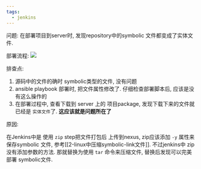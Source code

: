 ```yaml
---
tags:
  - jenkins
---
```


问题:
在部署项目到server时,  发现repository中的symbolic 文件都变成了实体文件. 

部署流程:
![](./deploy-flow)

排查点:
1. 源码中的文件的确时 symbolic类型的文件,  没有问题
2. ansible playbook 部署时,  把文件属性修改了.    仔细检查部署脚本后,  应该是没有这么操作的
3. 在部署过程中,  查看下载到 server 上的 项目package,  发现下载下来的文件就已经是 `实体文件`了.  **这应该就是问题所在了**



原因:

在Jenkins中是 使用 `zip` step把文件打包后 上传到nexus, zip应该添加 `-y` 属性来保存symbolic 文件, 参考[[2-linux中压缩symbolic-link文件]].  不过jenkins中 zip 没有添加参数的方法.
那就替换为使用 `tar` 命令来压缩文件,   替换后发现可以完美部署 symbolic文件.






